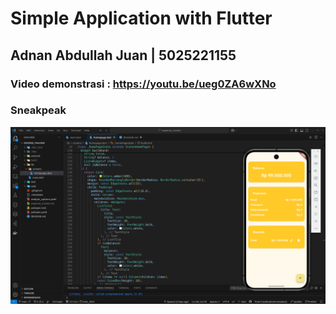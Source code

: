 # Simple Application with Flutter

## Adnan Abdullah Juan | 5025221155

### Video demonstrasi : https://youtu.be/ueg0ZA6wXNo

### Sneakpeak

![sneakpeek](public/sneakpeek.png)
